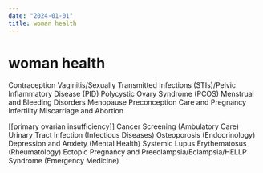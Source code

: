 ```yaml
---
date: "2024-01-01"
title: woman health
---
```


# woman health

Contraception
Vaginitis/Sexually Transmitted Infections (STIs)/Pelvic Inflammatory Disease (PID)
Polycystic Ovary Syndrome (PCOS)
Menstrual and Bleeding Disorders
Menopause
Preconception Care and Pregnancy
Infertility
Miscarriage and Abortion

[[primary ovarian insufficiency]]
Cancer Screening (Ambulatory Care)
Urinary Tract Infection (Infectious Diseases)
Osteoporosis (Endocrinology)
Depression and Anxiety (Mental Health)
Systemic Lupus Erythematosus (Rheumatology)
Ectopic Pregnancy and Preeclampsia/Eclampsia/HELLP Syndrome (Emergency Medicine)
